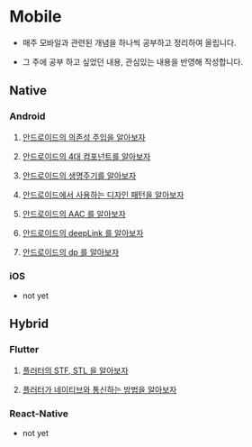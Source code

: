 # Mobile
- 매주 모바일과 관련된 개념을 하나씩 공부하고 정리하여 올립니다.

- 그 주에 공부 하고 싶었던 내용, 관심있는 내용을 반영해 작성합니다.

## Native

### Android
1. [안드로이드의 의존성 주입을 알아보자](Android/안드로이드의%20의존성%20주입을%20알아보자.md)
   
2. [안드로이드의 4대 컴포넌트를 알아보자](Android/안드로이드의%204대%20컴포넌트를%20알아보자.md)
   
3. [안드로이드의 생명주기를 알아보자](Android/안드로이드의%20생명주기를%20알아보자.md)
   
4. [안드로이드에서 사용하는 디자인 패턴을 알아보자](Android/안드로이드에서%20사용하는%20디자인%20패턴을%20알아보자.md)
   
5. [안드로이드의 AAC 를 알아보자](Android/안드로이드의%20AAC%20를%20알아보자.md)
   
6. [안드로이드의 deepLink 를 알아보자](Android/안드로이드의%20deepLink%20를%20알아보자.md)
   
7. [안드로이드의 dp 를 알아보자](Android/안드로이드의%20dp%20를%20알아보자.md)

### iOS
- not yet

## Hybrid

### Flutter
1. [플러터의 STF, STL 을 알아보자](Flutter/플러터의%20STF,%20STL%20을%20알아보자.md)

2. [플러터가 네이티브와 통신하는 방법을 알아보자](Flutter/플러터가%20네이티브와%20통신하는%20방법을%20알아보자.md)

### React-Native
- not yet